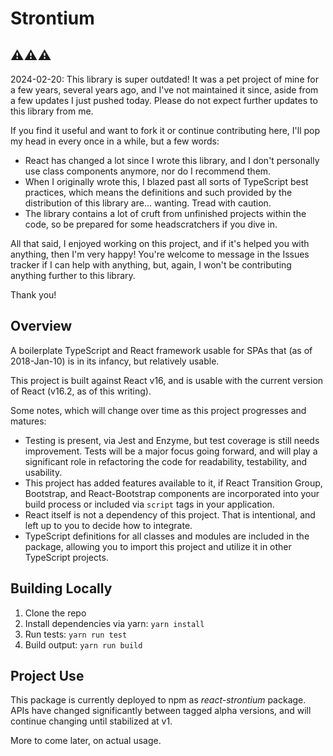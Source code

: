 # Strontium

## ⚠️⚠️⚠️
2024-02-20: This library is super outdated! It was a pet project of mine for a few years, several years ago, and I've not maintained it since, aside from a few updates I just pushed today. Please do not expect further updates to this library from me.

If you find it useful and want to fork it or continue contributing here, I'll pop my head in every once in a while, but a few words:

* React has changed a lot since I wrote this library, and I don't personally use class components anymore, nor do I recommend them.
* When I originally wrote this, I blazed past all sorts of TypeScript best practices, which means the definitions and such provided by the distribution of this library are... wanting. Tread with caution.
* The library contains a lot of cruft from unfinished projects within the code, so be prepared for some headscratchers if you dive in.

All that said, I enjoyed working on this project, and if it's helped you with anything, then I'm very happy! You're welcome to message in the Issues tracker if I can help with anything, but, again, I won't be contributing anything further to this library.

Thank you!

## Overview

A boilerplate TypeScript and React framework usable for SPAs that (as of 2018-Jan-10) is in its infancy, but relatively usable.

This project is built against React v16, and is usable with the current version of React (v16.2, as of this writing).

Some notes, which will change over time as this project progresses and matures:

* Testing is present, via Jest and Enzyme, but test coverage is still needs improvement.  Tests will be a major focus going forward, and will play a significant role in refactoring the code for readability, testability, and usability.
* This project has added features available to it, if React Transition Group, Bootstrap, and React-Bootstrap components are incorporated into your build process or included via `script` tags in your application.
* React itself is not a dependency of this project.  That is intentional, and left up to you to decide how to integrate.
* TypeScript definitions for all classes and modules are included in the package, allowing you to import this project and utilize it in other TypeScript projects.

## Building Locally

1. Clone the repo
1. Install dependencies via yarn: `yarn install`
1. Run tests: `yarn run test`
1. Build output: `yarn run build`

## Project Use

This package is currently deployed to npm as *react-strontium* package.  APIs have changed significantly between tagged alpha versions, and will continue changing until stabilized at v1.

More to come later, on actual usage.
